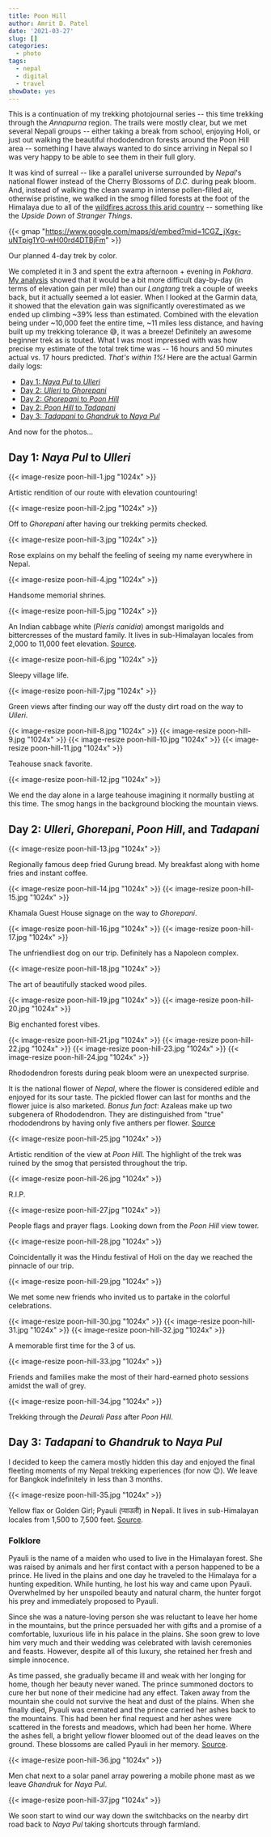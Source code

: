 ```yaml
---
title: Poon Hill
author: Amrit D. Patel
date: '2021-03-27'
slug: []
categories:
  - photo
tags:
  - nepal
  - digital
  - travel
showDate: yes
---
```


This is a continuation of my trekking photojournal series -- this time trekking through the _Annapurna_ region. The trails were mostly clear, but we met several Nepali groups -- either taking a break from school, enjoying Holi, or just out walking the beautiful rhododendron forests around the Poon Hill area -- something I have always wanted to do since arriving in Nepal so I was very happy to be able to see them in their full glory.

It was kind of surreal -- like a parallel universe surrounded by _Nepal_'s national flower instead of the Cherry Blossoms of _D.C._ during peak bloom. And, instead of walking the clean swamp in intense pollen-filled air, otherwise pristine, we walked in the smog filled forests at the foot of the Himalaya due to all of the [wildfires across this arid country](https://www.cnn.com/2021/03/30/asia/nepal-wildfires-air-quality-intl-hnk/index.html) -- something like the _Upside Down_ of _Stranger Things_.

{{< gmap "https://www.google.com/maps/d/embed?mid=1CGZ_jXgx-uNTpig1Y0-wH00rd4DTBjFm" >}}

Our planned 4-day trek by color.

We completed it in 3 and spent the extra afternoon + evening in _Pokhara_. [My analysis](https://docs.google.com/spreadsheets/d/1ezitz2lknT8BgWa4n5KweX-axYwXOBD5zSmCERTa1y8/edit?usp=sharing) showed that it would be a bit more difficult day-by-day (in terms of elevation gain per mile) than our _Langtang_ trek a couple of weeks back, but it actually seemed a lot easier. When I looked at the Garmin data, it showed that the elevation gain was significantly overestimated as we ended up climbing ~39% less than estimated. Combined with the elevation being under ~10,000 feet the entire time, ~11 miles less distance, and having built up my trekking tolerance :sweat_smile:, it was a breeze! Definitely an awesome beginner trek as is touted. What I was most impressed with was how precise my estimate of the total trek time was -- 16 hours and 50 minutes actual vs. 17 hours predicted. _That's within 1%!_ Here are the actual Garmin daily logs:

- [Day 1: _Naya Pul_ to _Ulleri_](https://connect.garmin.com/modern/activity/6499137153)
- [Day 2: _Ulleri_ to _Ghorepani_](https://connect.garmin.com/modern/activity/6511121064)
- [Day 2: _Ghorepani_ to _Poon Hill_](https://connect.garmin.com/modern/activity/6511122229)
- [Day 2: _Poon Hill_ to _Tadapani_](https://connect.garmin.com/modern/activity/6511128761)
- [Day 3: _Tadapani_ to _Ghandruk_ to _Naya Pul_](https://connect.garmin.com/modern/activity/6511674007)

And now for the photos...

## Day 1: _Naya Pul_ to _Ulleri_

{{< image-resize poon-hill-1.jpg "1024x" >}}

Artistic rendition of our route with elevation countouring!

{{< image-resize poon-hill-2.jpg "1024x" >}}

Off to _Ghorepani_ after having our trekking permits checked.

{{< image-resize poon-hill-3.jpg "1024x" >}}

Rose explains on my behalf the feeling of seeing my name everywhere in Nepal.

{{< image-resize poon-hill-4.jpg "1024x" >}}

Handsome memorial shrines.

{{< image-resize poon-hill-5.jpg "1024x" >}}

An Indian cabbage white (_Pieris canidia_) amongst marigolds and bittercresses of the mustard family. It lives in sub-Himalayan locales from 2,000 to 11,000 feet elevation. [Source](https://en.wikipedia.org/wiki/Pieris_canidia).

{{< image-resize poon-hill-6.jpg "1024x" >}}

Sleepy village life.

{{< image-resize poon-hill-7.jpg "1024x" >}}

Green views after finding our way off the dusty dirt road on the way to _Ulleri_.

{{< image-resize poon-hill-8.jpg "1024x" >}}
{{< image-resize poon-hill-9.jpg "1024x" >}}
{{< image-resize poon-hill-10.jpg "1024x" >}}
{{< image-resize poon-hill-11.jpg "1024x" >}}

Teahouse snack favorite.

{{< image-resize poon-hill-12.jpg "1024x" >}}

We end the day alone in a large teahouse imagining it normally bustling at this time. The smog hangs in the background blocking the mountain views.

## Day 2: _Ulleri_, _Ghorepani_, _Poon Hill_, and _Tadapani_

{{< image-resize poon-hill-13.jpg "1024x" >}}

Regionally famous deep fried Gurung bread. My breakfast along with home fries and instant coffee. 

{{< image-resize poon-hill-14.jpg "1024x" >}}
{{< image-resize poon-hill-15.jpg "1024x" >}}

Khamala Guest House signage on the way to _Ghorepani_.

{{< image-resize poon-hill-16.jpg "1024x" >}}
{{< image-resize poon-hill-17.jpg "1024x" >}}

The unfriendliest dog on our trip. Definitely has a Napoleon complex.

{{< image-resize poon-hill-18.jpg "1024x" >}}

The art of beautifully stacked wood piles.

{{< image-resize poon-hill-19.jpg "1024x" >}}
{{< image-resize poon-hill-20.jpg "1024x" >}}

Big enchanted forest vibes.

{{< image-resize poon-hill-21.jpg "1024x" >}}
{{< image-resize poon-hill-22.jpg "1024x" >}}
{{< image-resize poon-hill-23.jpg "1024x" >}}
{{< image-resize poon-hill-24.jpg "1024x" >}}

Rhododendron forests during peak bloom were an unexpected surprise.

It is the national flower of _Nepal_, where the flower is considered edible and enjoyed for its sour taste. The pickled flower can last for months and the flower juice is also marketed. _Bonus fun fact_: Azaleas make up two subgenera of Rhododendron. They are distinguished from "true" rhododendrons by having only five anthers per flower. [Source](https://en.wikipedia.org/wiki/Rhododendron#Culinary)

{{< image-resize poon-hill-25.jpg "1024x" >}}

Artistic rendition of the view at _Poon Hill_. The highlight of the trek was ruined by the smog that persisted throughout the trip.

{{< image-resize poon-hill-26.jpg "1024x" >}}

R.I.P.

{{< image-resize poon-hill-27.jpg "1024x" >}}

People flags and prayer flags. Looking down from the _Poon Hill_ view tower.

{{< image-resize poon-hill-28.jpg "1024x" >}}

Coincidentally it was the Hindu festival of Holi on the day we reached the pinnacle of our trip.

{{< image-resize poon-hill-29.jpg "1024x" >}}

We met some new friends who invited us to partake in the colorful celebrations. 

{{< image-resize poon-hill-30.jpg "1024x" >}}
{{< image-resize poon-hill-31.jpg "1024x" >}}
{{< image-resize poon-hill-32.jpg "1024x" >}}

A memorable first time for the 3 of us.

{{< image-resize poon-hill-33.jpg "1024x" >}}

Friends and families make the most of their hard-earned photo sessions amidst the wall of grey.

{{< image-resize poon-hill-34.jpg "1024x" >}}

Trekking through the _Deurali Pass_ after _Poon Hill_.

## Day 3: _Tadapani_ to _Ghandruk_ to _Naya Pul_

I decided to keep the camera mostly hidden this day and enjoyed the final fleeting moments of my Nepal trekking experiences (for now :wink:). We leave for Bangkok indefinitely in less than 3 months.

{{< image-resize poon-hill-35.jpg "1024x" >}}

Yellow flax or Golden Girl; Pyauli (प्याउली) in Nepali. It lives in sub-Himalayan locales from 1,500 to 7,500 feet.
[Source](http://www.flowersofindia.net/catalog/slides/Yellow%20Flax.html).

### Folklore

Pyauli is the name of a maiden who used to live in the Himalayan forest. She was raised by animals and her first contact with a person happened to be a prince. He lived in the plains and one day he traveled to the Himalaya for a hunting expedition. While hunting, he lost his way and came upon Pyauli. Overwhelmed by her unspoiled beauty and natural charm, the hunter forgot his prey and immediately proposed to Pyauli.

Since she was a nature-loving person she was reluctant to leave her home in the mountains, but the prince persuaded her with gifts and a promise of a comfortable, luxurious life in his palace in the plains. She soon grew to love him very much and their wedding was celebrated with lavish ceremonies and feasts. However, despite all of this luxury, she retained her fresh and simple innocence.

As time passed, she gradually became ill and weak with her longing for home, though her beauty never waned. The prince summoned doctors to cure her but none of their medicine had any effect. Taken away from the mountain she could not survive the heat and dust of the plains. When she finally died, Pyauli was cremated and the prince carried her ashes  back to the mountains. This had been her final request and her ashes were scattered in the forests and meadows, which had been her home. Where the ashes fell, a bright yellow flower bloomed out of the dead leaves on the ground. These blossoms are called Pyauli in her memory. [Source](http://indiforestry.blogspot.com/2016/03/).

{{< image-resize poon-hill-36.jpg "1024x" >}}

Men chat next to a solar panel array powering a mobile phone mast as we leave _Ghandruk_ for _Naya Pul_.

{{< image-resize poon-hill-37.jpg "1024x" >}}

We soon start to wind our way down the switchbacks on the nearby dirt road back to _Naya Pul_ taking shortcuts through farmland.
